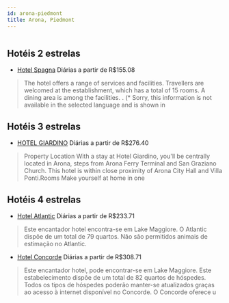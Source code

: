 ```yaml
---
id: arona-piedmont
title: Arona, Piedmont
---
```


<center><img src="https://assets.cosmos-data.com/1/043513197768d207793d8d12b0171e9f/351245.jpg" alt="" /></center>


## Hotéis 2 estrelas

-    [Hotel Spagna](https://www.hurb.com/hoteis/arona/hotel-spagna-JNP-JP907426?cmp=18055) Diárias a partir de R$155.08
   > The hotel offers a range of services and facilities. Travellers are welcomed at the establishment, which has a total of 15 rooms. A dining area is among the facilities.
. (* Sorry, this information is not available in the selected language and is shown in

## Hotéis 3 estrelas

-    [HOTEL GIARDINO](https://www.hurb.com/hoteis/arona/hotel-giardino-JNP-JP321079?cmp=18055) Diárias a partir de R$276.40
   > Property Location With a stay at Hotel Giardino, you&apos;ll be centrally located in Arona, steps from Arona Ferry Terminal and San Graziano Church. This hotel is within close proximity of Arona City Hall and Villa Ponti.Rooms Make yourself at home in one

## Hotéis 4 estrelas

-    [Hotel Atlantic](https://www.hurb.com/hoteis/arona/hotel-atlantic-JNP-JP750932?cmp=18055) Diárias a partir de R$233.71
   > Este encantador hotel encontra-se em Lake Maggiore. O Atlantic dispõe de um total de 79 quartos. Não são permitidos animais de estimação no Atlantic. 
-    [Hotel Concorde](https://www.hurb.com/hoteis/arona/hotel-concorde-JNP-JP275159?cmp=18055) Diárias a partir de R$308.71
   > Este encantador hotel, pode encontrar-se em Lake Maggiore. Este estabelecimento dispõe de um total de 82 quartos de hóspedes. Todos os tipos de hóspedes poderão manter-se atualizados graças ao acesso à internet disponível no Concorde. O Concorde oferece u
